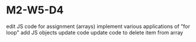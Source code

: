 # M2-W5-D4
 
edit JS code for assignment (arrays) 
implement various applications of "for loop" 
add JS objects
update code
update code to delete item from array